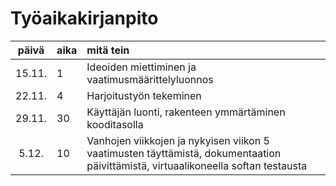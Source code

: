 # Työaikakirjanpito

| päivä | aika | mitä tein  |
| :----:|:-----| :-----|
| 15.11.| 1    | Ideoiden miettiminen ja vaatimusmäärittelyluonnos |
| 22.11.| 4    | Harjoitustyön tekeminen |
| 29.11.| 30   | Käyttäjän luonti, rakenteen ymmärtäminen kooditasolla |
| 5.12. | 10   | Vanhojen viikkojen ja nykyisen viikon 5 vaatimusten täyttämistä, dokumentaation päivittämistä, virtuaalikoneella softan testausta |
